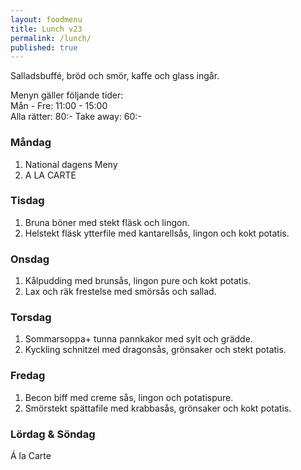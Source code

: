 ```yaml
---
layout: foodmenu
title: Lunch v23
permalink: /lunch/
published: true
---
```

Salladsbuffé, bröd och smör, kaffe och glass ingår.

Menyn gäller följande tider:  
Mån - Fre: 11:00 - 15:00  
Alla rätter: 80:- Take away: 60:-

### Måndag

1. National dagens Meny
2. A LA CARTE

### Tisdag

1. Bruna böner med stekt fläsk och lingon.
2. Helstekt fläsk ytterfile med kantarellsås, lingon och kokt potatis.

### Onsdag

1. Kålpudding med brunsås, lingon pure och kokt potatis.
2. Lax och räk frestelse med smörsås och sallad.

### Torsdag

1. Sommarsoppa+ tunna pannkakor med sylt och grädde.
2. Kyckling schnitzel med dragonsås, grönsaker och stekt potatis.

### Fredag

1. Becon biff med creme sås, lingon och potatispure.
2. Smörstekt spättafile med krabbasås, grönsaker och kokt potatis.

### Lördag & Söndag

Á la Carte
